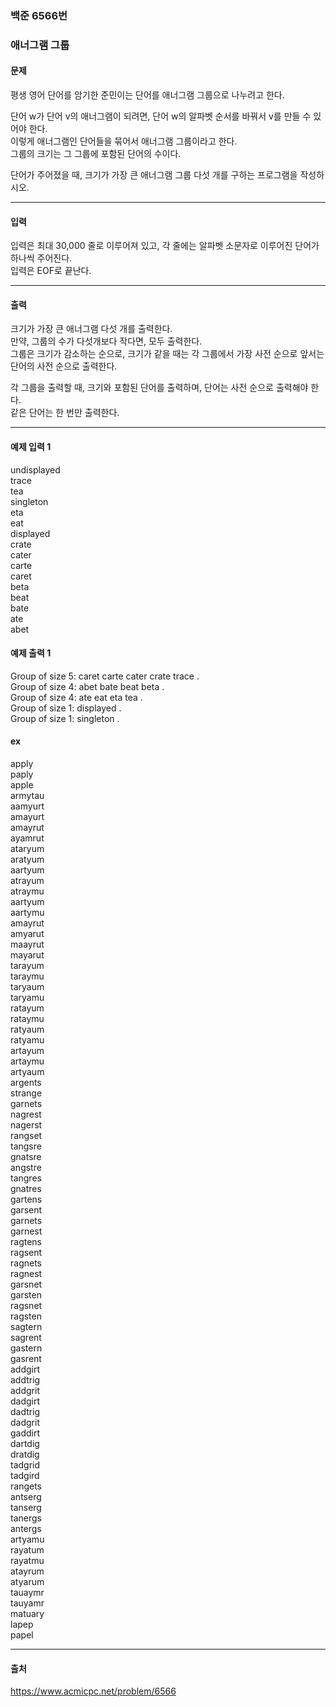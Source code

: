 ### 백준 6566번
### 애너그램 그룹
#### 문제
평생 영어 단어를 암기한 준민이는 단어를 애너그램 그룹으로 나누려고 한다.

단어 w가 단어 v의 애너그램이 되려면, 단어 w의 알파벳 순서를 바꿔서 v를 만들 수 있어야 한다.\
이렇게 애너그램인 단어들을 묶어서 애너그램 그룹이라고 한다.\
그룹의 크기는 그 그룹에 포함된 단어의 수이다.

단어가 주어졌을 때, 크기가 가장 큰 애너그램 그룹 다섯 개를 구하는 프로그램을 작성하시오.

---
#### 입력
입력은 최대 30,000 줄로 이루어져 있고, 각 줄에는 알파벳 소문자로 이루어진 단어가 하나씩 주어진다.\
입력은 EOF로 끝난다. 

---
#### 출력
크기가 가장 큰 애너그램 다섯 개를 출력한다.\
만약, 그룹의 수가 다섯개보다 작다면, 모두 출력한다.\
그룹은 크기가 감소하는 순으로, 크기가 같을 때는 각 그룹에서 가장 사전 순으로 앞서는 단어의 사전 순으로 출력한다.

각 그룹을 출력할 때, 크기와 포함된 단어를 출력하며, 단어는 사전 순으로 출력해야 한다.\
같은 단어는 한 번만 출력한다.

---
#### 예제 입력 1 
undisplayed\
trace\
tea\
singleton\
eta\
eat\
displayed\
crate\
cater\
carte\
caret\
beta\
beat\
bate\
ate\
abet
#### 예제 출력 1 
Group of size 5: caret carte cater crate trace .\
Group of size 4: abet bate beat beta .\
Group of size 4: ate eat eta tea .\
Group of size 1: displayed .\
Group of size 1: singleton .

#### ex
apply\
paply\
apple\
armytau\
aamyurt\
amayurt\
amayrut\
ayamrut\
ataryum\
aratyum\
aartyum\
atrayum\
atraymu\
aartyum\
aartymu\
amayrut\
amyarut\
maayrut\
mayarut\
tarayum\
taraymu\
taryaum\
taryamu\
ratayum\
rataymu\
ratyaum\
ratyamu\
artayum\
artaymu\
artyaum\
argents\
strange\
garnets\
nagrest\
nagerst\
rangset\
tangsre\
gnatsre\
angstre\
tangres\
gnatres\
gartens\
garsent\
garnets\
garnest\
ragtens\
ragsent\
ragnets\
ragnest\
garsnet\
garsten\
ragsnet\
ragsten\
sagtern\
sagrent\
gastern\
gasrent\
addgirt\
addtrig\
addgrit\
dadgirt\
dadtrig\
dadgrit\
gaddirt\
dartdig\
dratdig\
tadgrid\
tadgird\
rangets\
antserg\
tanserg\
tanergs\
antergs\
artyamu\
rayatum\
rayatmu\
atayrum\
atyarum\
tauaymr\
tauyamr\
matuary\
lapep\
papel

---
#### 출처
https://www.acmicpc.net/problem/6566